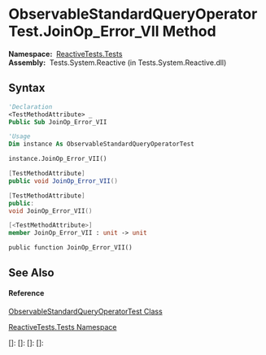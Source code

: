 # ObservableStandardQueryOperatorTest.JoinOp\_Error\_VII Method

**Namespace:**  [ReactiveTests.Tests](ReactiveTests.Tests\ReactiveTests.Tests.md)  
**Assembly:**  Tests.System.Reactive (in Tests.System.Reactive.dll)

## Syntax

```vb
'Declaration
<TestMethodAttribute> _
Public Sub JoinOp_Error_VII
```

```vb
'Usage
Dim instance As ObservableStandardQueryOperatorTest

instance.JoinOp_Error_VII()
```

```csharp
[TestMethodAttribute]
public void JoinOp_Error_VII()
```

```c++
[TestMethodAttribute]
public:
void JoinOp_Error_VII()
```

```fsharp
[<TestMethodAttribute>]
member JoinOp_Error_VII : unit -> unit 
```

```jscript
public function JoinOp_Error_VII()
```

## See Also

#### Reference

[ObservableStandardQueryOperatorTest Class](ObservableStandardQueryOperatorTest\ObservableStandardQueryOperatorTest.md)

[ReactiveTests.Tests Namespace](ReactiveTests.Tests\ReactiveTests.Tests.md)

[]: 
[]: 
[]: 
[]: 